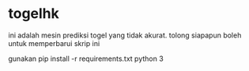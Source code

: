 # togelhk
ini adalah mesin prediksi togel yang tidak akurat. tolong siapapun boleh untuk memperbarui skrip ini

gunakan pip install -r requirements.txt
python 3
